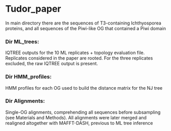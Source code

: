 # Tudor_paper

In main directory there are the sequences of T3-containing Ichthyosporea proteins, and all sequences of the Piwi-like OG that contained a Piwi domain

### Dir ML_trees:
IQTREE outputs for the 10 ML replicates + topology evaluation file. Replicates considered in the paper are rooted. For the three replicates excluded, the raw IQTREE output is present.
  
### Dir HMM_profiles:
HMM profiles for each OG used to build the distance matrix for the NJ tree
  
###  Dir Alignments:
Single-OG alignments, comprehending all sequences before subsampling (see Materials and Methods). All alignments were later merged and realigned altogether with MAFFT-DASH, previous to ML tree inference
